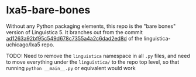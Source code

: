 lxa5-bare-bones
===============

Without any Python packaging elements,
this repo is the "bare bones" version of Linguistica 5.
It branches out from the commit
[ad1263a92bf95c549d678c7355a4a2c6dad2ed8d](https://github.com/linguistica-uchicago/lxa5/tree/ad1263a92bf95c549d678c7355a4a2c6dad2ed8d)
of the linguistica-uchicago/lxa5 repo.

TODO: Need to remove the `linguistica` namespace in all `.py` files,
and need to move everything under the `linguistica/` to the repo top level,
so that running `python __main__.py` or equivalent would work
